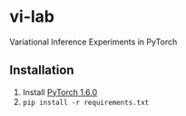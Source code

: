 # vi-lab
Variational Inference Experiments in PyTorch

## Installation
1. Install [PyTorch 1.6.0](https://pytorch.org/)
2. ```pip install -r requirements.txt```

